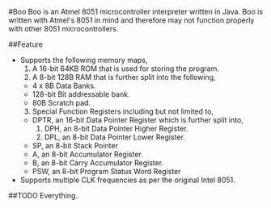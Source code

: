 #Boo
Boo is an Atmel 8051 microcontroller interpreter written in Java. Boo is written with Atmel's 8051 in mind and therefore may not function properly with other 8051 microcontrollers.

##Feature
* Supports the following memory maps,
  1. A 16-bit 64KB ROM that is used for storing the program.
  2. A 8-bit 128B RAM that is further split into the following,
    * 4 x 8B Data Banks.
    * 128-bit Bit addressable bank.
    * 80B Scratch pad.
  3. Special Function Registers including but not limited to,
    * DPTR, an 16-bit Data Pointer Register which is further split into,
      1. DPH, an 8-bit Data Pointer Higher Register.
      2. DPL, an 8-bit Data Pointer Lower Register.
    * SP, an 8-bit Stack Pointer
    * A, an 8-bit Accumulator Register.
    * B, an 8-bit Carry Accumulator Register.
    * PSW, an 8-bit Program Status Word Register
* Supports multiple CLK frequencies as per the original Intel 8051.

##TODO
Everything.

